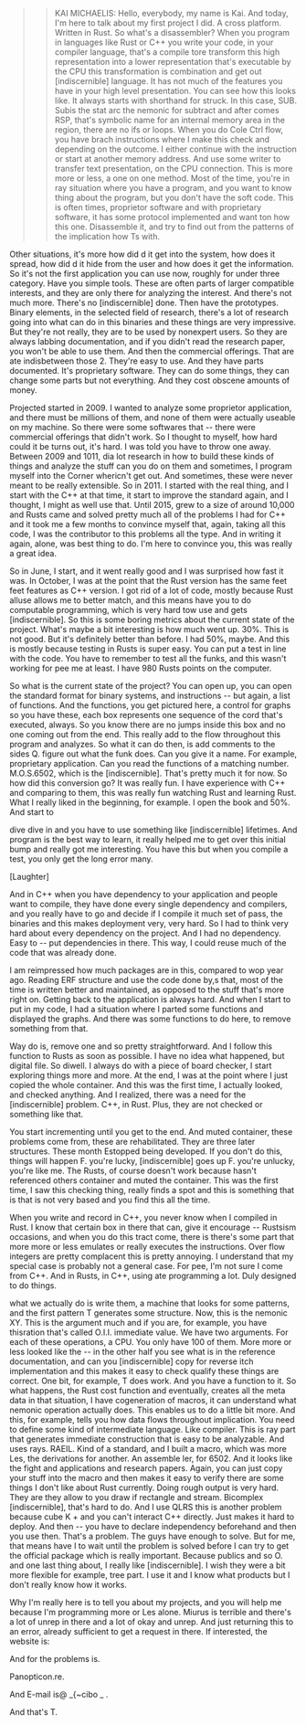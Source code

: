 >> KAI MICHAELIS: Hello, everybody, my name is Kai. And today, I'm here to talk about my first project I did. A cross platform. Written in Rust. So what's a disassembler? When you program in languages like Rust or C++ you write your code, in your compiler language, that's a compile tore transform this high representation into a lower representation that's executable by the CPU this transformation is combination and get out [indiscernible] language. It has not much of the features you have in your high level presentation. You can see how this looks like. It always starts with shorthand for struck. In this case, SUB. Subis the stat arc the nemonic for subtract and after comes RSP, that's symbolic name for an internal memory area in the region, there are no ifs or loops. When you do Cole Ctrl flow, you have brach instructions where I make this check and depending on the outcome. I either continue with the instruction or start at another memory address. And use some writer to transfer text presentation, on the CPU connection. This is more more or less, a one on one method. Most of the time, you're in ray situation where you have a program, and you want to know thing about the program, but you don't have the soft code. This is often times, proprietor software and with proprietary software, it has some protocol implemented and want ton how this one. Disassemble it, and try to find out from the patterns of the implication how Ts with.



Other situations, it's more how did d it get into the system, how does it spread, how did d it hide from the user and how does it get the information. So it's not the first application you can use now, roughly for under three category. Have you simple tools. These are often parts of larger compatible interests, and they are only there for analyzing the interest. And there's not much more. There's no [indiscernible] done. Then have the prototypes. Binary elements, in the selected field of research, there's a lot of research going into what can do in this binaries and these things are very impressive. But they're not really, they are to be used by nonexpert users. So they are always labbing documentation, and if you didn't read the research paper, you won't be able to use them. And then the commercial offerings. That are ate indisbetween those 2. They're easy to use. And they have parts documented. It's proprietary software. They can do some things, they can change some parts but not everything. And they cost obscene amounts of money.



Projected started in 2009. I wanted to analyze some proprietor application, and there must be millions of them, and none of them were actually useable on my machine. So there were some softwares that -- there were commercial offerings that didn't work. So I thought to myself, how hard could it be turns out, it's hard. I was told you have to throw one away. Between 2009 and 1011, dia lot research in how to build these kinds of things and analyze the stuff can you do on them and sometimes, I program myself into the Corner whericn't get out. And sometimes, these were never meant to be really extensible. So in 2011. I started with the real thing, and I start with the C++ at that time, it start to improve the standard again, and I thought, I might as well use that. Until 2015, grew to a size of around 10,000 and Rusts came and solved pretty much all of the problems I had for C++ and it took me a few months to convince myself that, again, taking all this code, I was the contributor to this problems all the type. And in writing it again, alone, was best thing to do. I'm here to convince you, this was really a great idea.



So in June, I start, and it went really good and I was surprised how fast it was. In October, I was at the point that the Rust version has the same feet feet features as C++ version. I got rid of a lot of code, mostly because Rust alluse allows me to better match, and this means have you to do computable programming, which is very hard tow use and gets [indiscernible]. So this is some boring metrics about the current state of the project. What's maybe a bit interesting is how much went up. 30%. This is not good. But it's definitely better than before. I had 50%, maybe. And this is mostly because testing in Rusts is super easy. You can put a test in line with the code. You have to remember to test all the funks, and this wasn't working for pee me at least. I have 980 Rusts points on the computer.



So what is the current state of the project? You can open up, you can open the standard format for binary systems, and instructions -- but again, a list of functions. And the functions, you get pictured here, a control for graphs so you have these, each box represents one sequence of the cord that's executed, always. So you know there are no jumps inside this box and no one coming out from the end. This really add to the flow throughout this program and analyzes. So what it can do then, is add comments to the sides Q. figure out what the funk does. Can you give it a name. For example, proprietary application. Can you read the functions of a matching number. M.O.S.6502, which is the [indiscernible]. That's pretty much it for now. So how did this conversion go? It was really fun. I have experience with C++ and comparing to them, this was really fun watching Rust and learning Rust. What I really liked in the beginning, for example. I open the book and 50%. And start to

dive dive in and you have to use something like [indiscernible] lifetimes. And program is the best way to learn, it really helped me to get over this initial bump and really got me interesting. You have this but when you compile a test, you only get the long error many.



[Laughter]



And in C++ when you have dependency to your application and people want to compile, they have done every single dependency and compilers, and you really have to go and decide if I compile it much set of pass, the binaries and this makes deployment very, very hard. So I had to think very hard about every dependency on the project. And I had no dependency. Easy to -- put dependencies in there. This way, I could reuse much of the code that was already done.



I am reimpressed how much packages are in this, compared to wop year ago. Reading ERF structure and use the code done by,s that, most of the time is written better and maintained, as opposed to the stuff that's more right on. Getting back to the application is always hard. And when I start to put in my code, I had a situation where I parted some functions and displayed the graphs. And there was some functions to do here, to remove something from that.

Way do is, remove one and so pretty straightforward. And I follow this function to Rusts as soon as possible. I have no idea what happened, but digital file. So diwell. I always do with a piece of board checker, I start exploring things more and more. At the end, I was at the point where I just copied the whole container. And this was the first time, I actually looked, and checked anything. And I realized, there was a need for the [indiscernible] problem. C++, in Rust. Plus, they are not checked or something like that.

You start incrementing until you get to the end. And muted container, these problems come from, these are rehabilitated. They are three later structures. These month Estopped being developed. If you don't do this, things will happen F. you're lucky, [indiscernible] goes up F. you're unlucky, you're like me. The Rusts, of course doesn't work because hasn't referenced others container and muted the container. This was the first time, I saw this checking thing, really finds a spot and this is something that is that is not very based and you find this all the time.



When you write and record in C++, you never know when I compiled in Rust. I know that certain box in there that can, give it encourage -- Rustsism occasions, and when you do this tract come, there is there's some part that more more or less emulates or really executes the instructions. Over flow integers are pretty complacent this is pretty annoying. I understand that my special case is probably not a general case. For pee, I'm not sure I come from C++. And in Rusts, in C++, using ate programming a lot. Duly designed to do things.











what we actually do is write them, a machine that looks for some patterns, and the first pattern T generates some structure. Now, this is the nemonic XY. This is the argument much and if you are, for example, you have thisration that's called O.I.I. immediate value. We have two arguments. For each of these operations, a CPU. You only have 100 of them. More more or less looked like the -- in the other half you see what is in the reference documentation, and can you [indiscernible] copy for reverse itch implementation and this makes it easy to check qualify these things are correct. One bit, for example, T does work. And you have a function to it. So what happens, the Rust cost function and eventually, creates all the meta data in that situation, I have cogeneration of macros, it can understand what nemonic operation actually does. This enables us to do a little bit more. And this, for example, tells you how data flows throughout implication. You need to define some kind of intermediate language. Like compiler. This is ray part that generates immediate construction that is easy to be analyzable. And uses rays. RAEIL. Kind of a standard, and I built a macro, which was more Les, the derivations for another. An assemble ler, for 6502. And it looks like the fight and applications and research papers. Again, you can just copy your stuff into the macro and then makes it easy to verify there are some things I don't like about Rust currently. Doing rough output is very hard. They are they allow to you draw if rectangle and stream. Bicomplex [indiscernible], that's hard to do. And I use QLRS this is another problem because cube K + and you can't interact C++ directly. Just makes it hard to deploy. And then -- you have to declare independency beforehand and then you use then. That's a problem. The guys have enough to solve. But for me, that means have I to wait until the problem is solved before I can try to get the official package which is really important. Because publics and so O. and one last thing about, I really like [indiscernible]. I wish they were a bit more flexible for example, tree part. I use it and I know what products but I don't really know how it works.



Why I'm really here is to tell you about my projects, and you will help me because I'm programming more or Les alone. Miurus is terrible and there's a lot of unrep in there and a lot of okay and unrep. And just returning this to an error, already sufficient to get a request in there. If interested, the website is:

And for the problems is.

Panopticon.re.

And E-mail is@ _{~cibo _ .

And that's T.
